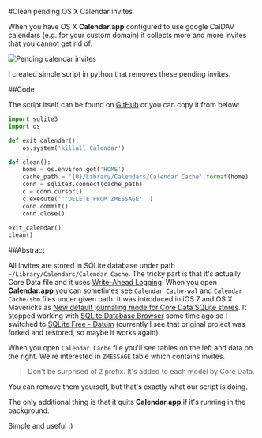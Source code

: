 #Clean pending OS X Calendar invites

When you have OS X **Calendar.app** configured to use google CalDAV calendars (e.g. for your custom domain) it collects more and more invites that you cannot get rid of.

![Pending calendar invites]()

I created simple script in python that removes these pending invites.

##Code

The script itself can be found on [GitHub]() or you can copy it from below:

```python
import sqlite3
import os

def exit_calendar():
	os.system('killall Calendar')

def clean():
	home = os.environ.get('HOME')
	cache_path = '{0}/Library/Calendars/Calendar Cache'.format(home)
	conn = sqlite3.connect(cache_path)
	c = conn.cursor()
	c.execute('''DELETE FROM ZMESSAGE''')
	conn.commit()
	conn.close()

exit_calendar()
clean()
```

##Abstract

All invites are stored in SQLite database under path `~/Library/Calendars/Calendar Cache`. The tricky part is that it's actually Core Data file and it uses [Write-Ahead Logging](http://www.sqlite.org/wal.html). When you open **Calendar.app** you can sometimes see `Calendar Cache-wal` and `Calendar Cache-shm` files under given path. It was introduced in iOS 7 and OS X Mavericks as [New default journaling mode for Core Data SQLite stores](https://developer.apple.com/library/ios/qa/qa1809/_index.html). It stopped working with [SQLite Database Browser](http://sqlitebrowser.org) some time ago so I switched to [SQLite Free - Datum](https://itunes.apple.com/us/app/sqlite-free-datum/id901631046?mt=12) (currently I see that original project was forked and restored, so maybe it works again).

When you open `Calendar Cache` file you'll see tables on the left and data on the right. We're interested in `ZMESSAGE` table which contains invites.

> Don't be surprised of `Z` prefix. It's added to each model by Core Data.

You can remove them yourself, but that's exactly what our script is doing.

The only additional thing is that it quits **Calendar.app** if it's running in the background.

Simple and useful :)